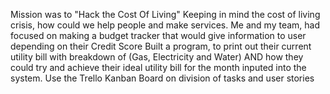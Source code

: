 Mission was to "Hack the Cost Of Living"
Keeping in mind the cost of living crisis, how could we help people and make services.
Me and my team, had focused on making a budget tracker that would give information to user depending on their Credit Score
Built a program, to print out their current utility bill with breakdown of (Gas, Electricity and Water) AND how they could   try and achieve their ideal utility bill for the month inputed into the system.
Use the Trello Kanban Board on division of tasks and user stories
